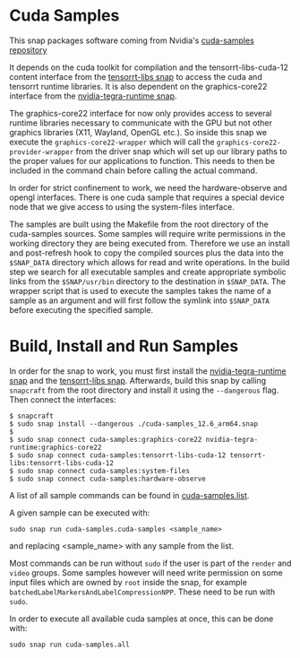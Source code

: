 # Cuda Samples

This snap packages software coming from Nvidia's [cuda-samples
repository](https://github.com/NVIDIA/cuda-samples/)

It depends on the cuda toolkit for compilation and the tensorrt-libs-cuda-12
content interface from the [tensorrt-libs
snap](../tensorrt-libs/) to access the cuda and
tensorrt runtime libraries. It is also dependent on the graphics-core22
interface from the [nvidia-tegra-runtime
snap](../nvidia-tegra-runtime/).

The graphics-core22 interface for now only provides access to several runtime
libraries necessary to communicate with the GPU but not other graphics
libraries (X11, Wayland, OpenGL etc.).  So inside this snap we execute the
`graphics-core22-wrapper` which will call the
`graphics-core22-provider-wrapper` from the driver snap which will set up our
library paths to the proper values for our applications to function. This needs
to then be included in the command chain before calling the actual command.

In order for strict confinement to work, we need the hardware-observe and
opengl interfaces. There is one cuda sample that requires a special device node
that we give access to using the system-files interface.

The samples are built using the Makefile from the root directory of the
cuda-samples sources. Some samples will require write permissions in the
working directory they are being executed from. Therefore we use an install and
post-refresh hook to copy the compiled sources plus the data into the
`$SNAP_DATA` directory which allows for read and write operations. In the build
step we search for all executable samples and create appropriate symbolic links
from the `$SNAP/usr/bin` directory to the destination in `$SNAP_DATA`. The
wrapper script that is used to execute the samples takes the name of a sample
as an argument and will first follow the symlink into `$SNAP_DATA` before
executing the specified sample.

# Build, Install and Run Samples
In order for the snap to work, you must first install the
[nvidia-tegra-runtime
snap](../nvidia-tegra-runtime/) and the
[tensorrt-libs snap](../tensorrt-libs/).
Afterwards, build this snap by calling `snapcraft` from the root directory and
install it using the `--dangerous` flag. Then connect the interfaces:

```
$ snapcraft
$ sudo snap install --dangerous ./cuda-samples_12.6_arm64.snap
$
$ sudo snap connect cuda-samples:graphics-core22 nvidia-tegra-runtime:graphics-core22
$ sudo snap connect cuda-samples:tensorrt-libs-cuda-12 tensorrt-libs:tensorrt-libs-cuda-12
$ sudo snap connect cuda-samples:system-files
$ sudo snap connect cuda-samples:hardware-observe
```

A list of all sample commands can be found in
[cuda-samples.list](cuda-samples-list/cuda-samples.list).

A given sample can be executed with:
```
sudo snap run cuda-samples.cuda-samples <sample_name>
```
and replacing <sample_name> with any sample from the list.

Most commands can be run without `sudo` if the user is part of the `render` and
`video` groups. Some samples however will need write permission on some input
files which are owned by `root` inside the snap, for example
`batchedLabelMarkersAndLabelCompressionNPP`. These need to be run with `sudo`.

In order to execute all available cuda samples at once, this can be done with:
```
sudo snap run cuda-samples.all
```
